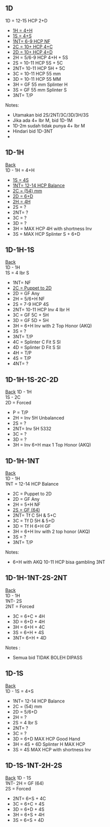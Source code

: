



## 1D
1D = 12-15 HCP 2+D <br>
- [1H = 4+H](#1d-1h)
- [1S = 4+S](#1d-1s)
- [1NT= 6-9 HCP NF](#1d-1nt)
- [2C = 10+ HCP 4+C](#1d-2c)
- [2D = 10+ HCP 4+D](#1d-2d)
- 2H = 5/6-9 HCP 4+H + 5S
- 2S = 10-11 HCP 5S + 5C
- 2NT= 10-11 HCP 5H + 5C
- 3C = 10-11 HCP 55 mm
- 3D = 10-11 HCP 55 MM
- 3H = GF 55 mm Splinter H
- 3S = GF 55 mm Splinter S
- 3NT= T/P

Notes:<br>
- Utamakan bid 2S/2NT/3C/3D/3H/3S
- Jika ada 4+ lbr M, bid 1D-1M
- 1D-2m sudah tidak punya 4+ lbr M
- Hindari bid 1D-3NT
- 

## 1D-1H
[Back](#1D)<br>
1D - 1H = 4+H<br>
- [1S = 4S](#1D-1H-1S)
- [1NT= 12-14 HCP Balance](#1D-1H-1NT)
- [2C = (54) mm](#1D-1H-2C)
- [2D = 6+D](#1D-1H-2D)
- [2H = 4H](#1D-1H-2H)
- 2S = ?
- 2NT= ?
- 3C = ?
- 3D = ?
- 3H = MAX HCP 4H with shortness Inv
- 3S = MAX HCP Splinter S + 6+D

## 1D-1H-1S
[Back](#1D-1H)<br>
1D - 1H <br>
1S = 4 lbr S<br>
- 1NT= NF
- [2C = Puppet to 2D](#1D-1H-1S-2C-2D)
- 2D = GF Any
- 2H = 5/6+H NF
- 2S = 7-9 HCP 4S
- 2NT= 10-11 HCP Inv 4 lbr H
- 3C = GF 5C + 5H
- 3D = GF 5D + 5H
- 3H = 6+H Inv with 2 Top Honor (AKQ)
- 3S = ?
- 3NT= T/P
- 4C = Splinter C Fit S SI
- 4D = Splinter D Fit S SI
- 4H = T/P
- 4S = T/P
- 4NT= ?

## 1D-1H-1S-2C-2D
[Back](#1D-1H-1S)
1D - 1H<br>
1S - 2C<br>
2D = Forced<br>
- P  = T/P
- 2H = Inv 5H Unbalanced
- 2S = ?
- 2NT= Inv 5H 5332
- 3C = ?
- 3D = ?
- 3H = Inv 6+H max 1 Top Honor (AKQ)

## 1D-1H-1NT
[Back](#1D-1H)<br>
1D - 1H<br>
1NT = 12-14 HCP Balance<br>
- 2C = Puppet to 2D<br>
- 2D = GF Any
- 2H = 5+H NF
- [2S = GF (64)](#1D-1H-1NT-2S)
- 2NT= Tf C 5H & 5+C
- 3C = Tf D 5H & 5+D
- 3D = Tf H 6+H GF
- 3H = 6+H Inv with 2 top honor (AKQ)
- 3S = ?
- 3NT= T/P

Notes:<br>
- 6+H with AKQ 10-11 HCP bisa gambling 3NT

## 1D-1H-1NT-2S-2NT
[Back](#1D-1H-1NT)<br>
1D - 1H<br>
1NT- 2S<br>
2NT = Forced<br>
- 3C = 6+C + 4H
- 3D = 6+D + 4H
- 3H = 6+H + 4C
- 3S = 6+H + 4S
- 3NT= 6+H + 4D

Notes :<br>
- Semua bid TIDAK BOLEH DIPASS

## 1D-1S
[Back](#1D)<br>
1D - 1S = 4+S <br>
- 1NT= 12-14 HCP Balance
- 2C = (54) mm
- 2D = 5/6+D
- 2H = ?
- 2S = 4 lbr S
- 2NT= ?
- 3C = ?
- 3D = 6+D MAX HCP Good Hand
- 3H = 4S + 6D Splinter H MAX HCP
- 3S = 4S MAX HCP with shortness Inv


## 1D-1S-1NT-2H-2S
[Back](#1D-1S-1NT)
1D - 1S <br>
1NT- 2H = GF (64)<br>
2S = Forced<br>
- 2NT= 6+S + 4C
- 3C = 6+C + 4S
- 3D = 6+D + 4S
- 3H = 6+S + 4H
- 3S = 6+S + 4D

